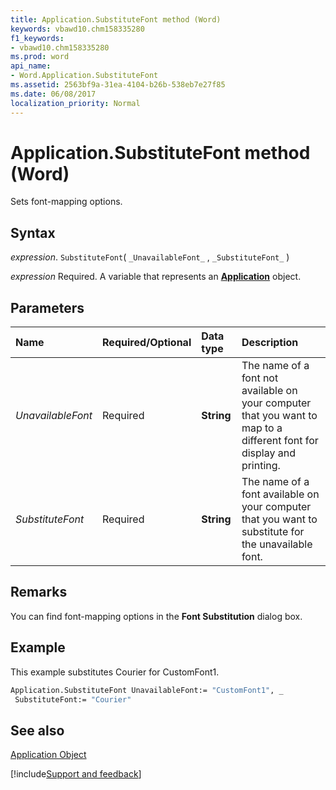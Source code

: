 ```yaml
---
title: Application.SubstituteFont method (Word)
keywords: vbawd10.chm158335280
f1_keywords:
- vbawd10.chm158335280
ms.prod: word
api_name:
- Word.Application.SubstituteFont
ms.assetid: 2563bf9a-31ea-4104-b26b-538eb7e27f85
ms.date: 06/08/2017
localization_priority: Normal
---
```



# Application.SubstituteFont method (Word)

Sets font-mapping options.


## Syntax

_expression_. `SubstituteFont`( `_UnavailableFont_` , `_SubstituteFont_` )

_expression_ Required. A variable that represents an **[Application](Word.Application.md)** object. 


## Parameters



|Name|Required/Optional|Data type|Description|
|:-----|:-----|:-----|:-----|
| _UnavailableFont_|Required| **String**|The name of a font not available on your computer that you want to map to a different font for display and printing.|
| _SubstituteFont_|Required| **String**|The name of a font available on your computer that you want to substitute for the unavailable font.|

## Remarks

You can find font-mapping options in the  **Font Substitution** dialog box.


## Example

This example substitutes Courier for CustomFont1.


```vb
Application.SubstituteFont UnavailableFont:= "CustomFont1", _ 
 SubstituteFont:= "Courier"
```


## See also


[Application Object](Word.Application.md)

[!include[Support and feedback](~/includes/feedback-boilerplate.md)]